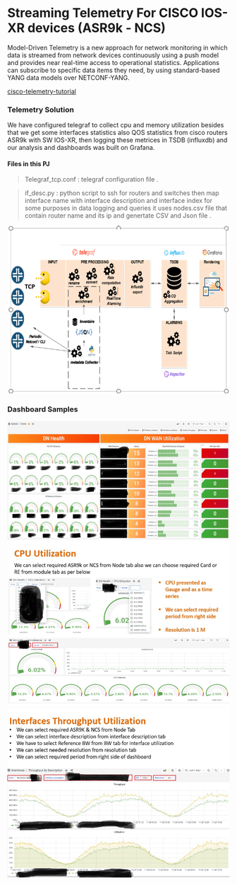 # Streaming Telemetry For CISCO IOS-XR devices (ASR9k - NCS)

Model-Driven Telemetry is a new approach for network monitoring in which data is streamed from network devices continuously using a push model and provides near real-time access to operational statistics. Applications can subscribe to specific data items they need, by using standard-based YANG data models over NETCONF-YANG.

[cisco-telemetry-tutorial](https://ultraconfig.com.au/blog/cisco-telemetry-tutorial-with-telegraf-influxdb-and-grafana/) 

### Telemetry Solution

We have configured telegraf to collect cpu and memory utilization besides that we get some interfaces statistics also QOS statistics from cisco routers ASR9k with SW IOS-XR, then logging these metrices in TSDB (influxdb) and our analysis and dashboards was built on Grafana.
#### Files in this PJ
> Telegraf_tcp.conf : telegraf configuration file .

> if_desc.py : python script to ssh for routers and switches then map interface name with interface description and interface index for some purposes in data logging and queries it uses nodes.csv file that contain router name and its ip and genertate CSV and Json file .

![HLD](https://github.com/MichaelTharwat/Cisco_telemetry_PJ/blob/main/HLD.png)

### Dashboard Samples

![home](https://github.com/MichaelTharwat/Cisco_telemetry_PJ/blob/main/Grafana_Sample1.jpg)
![cpu](https://github.com/MichaelTharwat/Cisco_telemetry_PJ/blob/main/Grafana_Sample2.jpg) 
![interface](https://github.com/MichaelTharwat/Cisco_telemetry_PJ/blob/main/Grafana_Sample3.jpg)










[def]: https://drive.google.com/file/d/1UnoTmC90xl_THNoeIC9gtr2G3g4trBR1/view?usp=sharing